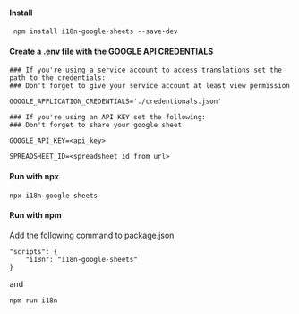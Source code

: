 #### Install

```
 npm install i18n-google-sheets --save-dev
```

#### Create a .env file with the GOOGLE API CREDENTIALS

```
### If you're using a service account to access translations set the path to the credentials:
### Don't forget to give your service account at least view permission

GOOGLE_APPLICATION_CREDENTIALS='./credentionals.json'

### If you're using an API KEY set the following:
### Don't forget to share your google sheet 

GOOGLE_API_KEY=<api_key>

SPREADSHEET_ID=<spreadsheet id from url>
```

#### Run with npx
```
npx i18n-google-sheets
```


#### Run with npm
Add the following command to package.json

```
"scripts": {
    "i18n": "i18n-google-sheets"
}
```

and

```
npm run i18n
```
